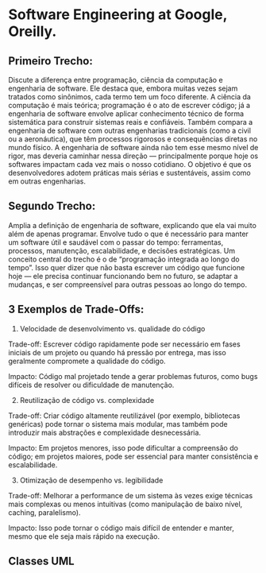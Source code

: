<h1> Software Engineering at Google, Oreilly. </h1>

<h2> Primeiro Trecho: </h2>
Discute a diferença entre programação, ciência da computação e engenharia de software. Ele destaca que, embora muitas vezes sejam tratados como sinônimos, cada termo tem um foco diferente. A ciência da computação é mais teórica; programação é o ato de escrever código; já a engenharia de software envolve aplicar conhecimento técnico de forma sistemática para construir sistemas reais e confiáveis. Também compara a engenharia de software com outras engenharias tradicionais (como a civil ou a aeronáutica), que têm processos rigorosos e consequências diretas no mundo físico. A engenharia de software ainda não tem esse mesmo nível de rigor, mas deveria caminhar nessa direção — principalmente porque hoje os softwares impactam cada vez mais o nosso cotidiano. O objetivo é que os desenvolvedores adotem práticas mais sérias e sustentáveis, assim como em outras engenharias.

<h2> Segundo Trecho: </h2>
Amplia a definição de engenharia de software, explicando que ela vai muito além de apenas programar. Envolve tudo o que é necessário para manter um software útil e saudável com o passar do tempo: ferramentas, processos, manutenção, escalabilidade, e decisões estratégicas. Um conceito central do trecho é o de “programação integrada ao longo do tempo”. Isso quer dizer que não basta escrever um código que funcione hoje — ele precisa continuar funcionando bem no futuro, se adaptar a mudanças, e ser compreensível para outras pessoas ao longo do tempo.

<h2> 3 Exemplos de Trade-Offs: </h2>

1. Velocidade de desenvolvimento vs. qualidade do código

Trade-off: Escrever código rapidamente pode ser necessário em fases iniciais de um projeto ou quando há pressão por entrega, mas isso geralmente compromete a qualidade do código.

Impacto: Código mal projetado tende a gerar problemas futuros, como bugs difíceis de resolver ou dificuldade de manutenção.


2. Reutilização de código vs. complexidade

Trade-off: Criar código altamente reutilizável (por exemplo, bibliotecas genéricas) pode tornar o sistema mais modular, mas também pode introduzir mais abstrações e complexidade desnecessária.

Impacto: Em projetos menores, isso pode dificultar a compreensão do código; em projetos maiores, pode ser essencial para manter consistência e escalabilidade.

3. Otimização de desempenho vs. legibilidade

Trade-off: Melhorar a performance de um sistema às vezes exige técnicas mais complexas ou menos intuitivas (como manipulação de baixo nível, caching, paralelismo).

Impacto: Isso pode tornar o código mais difícil de entender e manter, mesmo que ele seja mais rápido na execução.


<h2> Classes UML </h2>




